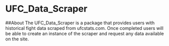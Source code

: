 # UFC_Data_Scraper
##About
The UFC_Data_Scraper is a package that provides users with historical fight data scraped from ufcstats.com. Once completed users will be able to create an instance of the scraper and request any data available on the site.  
 
